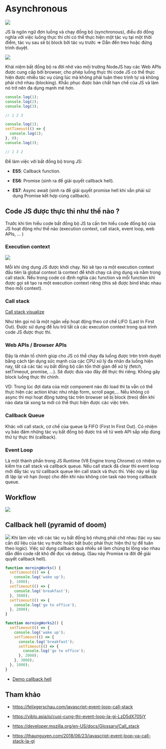 # Asynchronous

![](../images/js-async-banner-1.png)

JS là ngôn ngữ đơn luồng và chạy đồng bộ (synchronous), điều đó đồng nghĩa với việc luồng thực thi chỉ có thể thực hiện một tác vụ tại một thời điểm, tác vụ sau sẽ bị block bởi tác vụ trước => Dẫn đến treo hoặc đứng trình duyệt.

![](../images/js-async-banner-2.png)

Khái niệm bất đồng bộ ra đời nhờ vào môi trường NodeJS hay các Web APIs được cung cấp bởi browser, cho phép luồng thực thi code JS có thể thực hiện được nhiều tác vụ cùng lúc mà không phải tuân theo trình tự và không phải chờ nhau (blocking). Khắc phục được bản chất hạn chế của JS và làm nó trở nên đa dụng mạnh mẽ hơn.

```js
console.log(1);
console.log(2);
console.log(3);

// 1 2 3
```

```js
console.log(1);
setTimeout(() => {
  console.log(2);
}, 0);
console.log(3);

// 1 3 2
```

Để làm việc với bất đồng bộ trong JS:

- **ES5**: Callback function.

- **ES6**: Promise (sinh ra để giải quyết callback hell).

- **ES7**: Async await (sinh ra để giải quyết promise hell khi vẫn phải sử dụng Promise kết hợp cùng callback).

## Code JS được thực thi như thế nào ?

Trước khi tìm hiểu code bất đồng bộ JS ta cần tìm hiểu code đồng bộ của JS hoạt động như thế nào (execution context, call stack, event loop, web APIs, ... )

### Execution context

![](../images/function-execution-context.png)

Mỗi khi ứng dụng JS được khởi chạy. Nó sẽ tạo ra một execution context đầu tiên là global context là context để khởi chạy cả ứng dụng và nằm trong call stack. Nếu trong code có định nghĩa các function và mỗi function khi được gọi sẽ tạo ra một execution context riêng (this sẽ được bind khác nhau theo mỗi context).

### Call stack

[Call stack visualize](http://latentflip.com/loupe/?code=JC5vbignYnV0dG9uJywgJ2NsaWNrJywgZnVuY3Rpb24gb25DbGljaygpIHsKICAgIHNldFRpbWVvdXQoZnVuY3Rpb24gdGltZXIoKSB7CiAgICAgICAgY29uc29sZS5sb2coJ1lvdSBjbGlja2VkIHRoZSBidXR0b24hJyk7ICAgIAogICAgfSwgMjAwMCk7Cn0pOwoKY29uc29sZS5sb2coIkhpISIpOwoKc2V0VGltZW91dChmdW5jdGlvbiB0aW1lb3V0KCkgewogICAgY29uc29sZS5sb2coIkNsaWNrIHRoZSBidXR0b24hIik7Cn0sIDUwMDApOwoKY29uc29sZS5sb2coIldlbGNvbWUgdG8gbG91cGUuIik7!!!PGJ1dHRvbj5DbGljayBtZSE8L2J1dHRvbj4%3D)

Như tên gọi nó là một ngăn xếp hoạt động theo cơ chế LIFO (Last In First Out). Được sử dụng để lưu trữ tất cả các execution context trong quá trình code JS được thực thi.

### Web APIs / Browser APIs

Đây là nhân tố chính giúp cho JS có thể chạy đa luồng được trên trình duyệt bằng cách tận dụng sức mạnh của các CPU xử lý đa nhân đa luồng hiện nay, tất cả các tác vụ bất đồng bộ cần tốn thời gian để xử lý (fetch, setTimeout, promise, ...). Sẽ được đưa vào đây để thực thi riêng. Không gây block luồng thực thi chính.

VD: Trong lúc đợi data của một component nào đó load thì ta vẫn có thể thực hiện các action khác như nhập form, scroll page,... Nếu không có async thì mọi hoạt động tương tác trên browser sẽ bị block (treo) đến khi nào data tải xong ta mới có thể thực hiện được các việc trên.

### Callback Queue

Khác với call stack, cơ chế của queue là FIFO (First In First Out). Có nhiệm vụ bảo đảm những tác vụ bất đồng bộ được trả về từ web API sắp xếp đúng thứ tự thực thi (callback).

### Event Loop

Là một thành phần trong JS Runtime (V8 Engine trong Chrome) có nhiệm vụ kiểm tra call stack và callback queue. Nếu call stack đã clear thì event loop mới đẩy tác vụ từ callback queue lên call stack và thực thi. Việc này sẽ lặp đi lặp lại vô hạn (loop) cho đến khi nào không còn task nào trong callback queue.

## Workflow

![](../images/js-workflow.png)

## Callback hell (pyramid of doom)

![](../images/callback-hell.png)
Khi làm việc với các tác vụ bất đồng bộ nhưng phải chờ nhau (tác vụ sau cần dữ liệu của tác vụ trước hoặc bắt buộc phải thực hiện thứ tự để tuân theo logic). Việc sử dụng callback quá nhiều sẽ làm chúng bị lồng vào nhau dẫn đến code rất khó để đọc và debug. (Sau này Promise ra đời để giải quyết callback hell).

```js
function morningWorks() {
  setTimeout(() => {
    console.log('wake up');
  }, 1000);
  setTimeout(() => {
    console.log('breakfast');
  }, 3000);
  setTimeout(() => {
    console.log('go to office');
  }, 2000);
}
```

```js
function morningWorks2() {
  setTimeout(() => {
    console.log('wake up');
    setTimeout(() => {
      console.log('breakfast');
      setTimeout(() => {
        console.log('go to office');
      }, 2000);
    }, 3000);
  }, 1000);
}
```

- [Demo callback hell](https://jsfiddle.net/thienphamIT1907/15g2qt40/12/)

## Tham khảo

- https://felixgerschau.com/javascript-event-loop-call-stack

- https://viblo.asia/p/cuoi-cung-thi-event-loop-la-gi-LzD5dX705jY

- https://developer.mozilla.org/en-US/docs/Glossary/Call_stack

- https://thaunguyen.com/2018/06/23/javascript-event-loop-va-call-stack-la-gi
